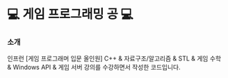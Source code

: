# 💻 게임 프로그래밍 공 💻

### 소개
인프런 [게임 프로그래머 입문 올인원] C++ & 자료구조/알고리즘 & STL & 게임 수학 & Windows API & 게임 서버 강의를 수강하면서 작성한 코드입니다.
